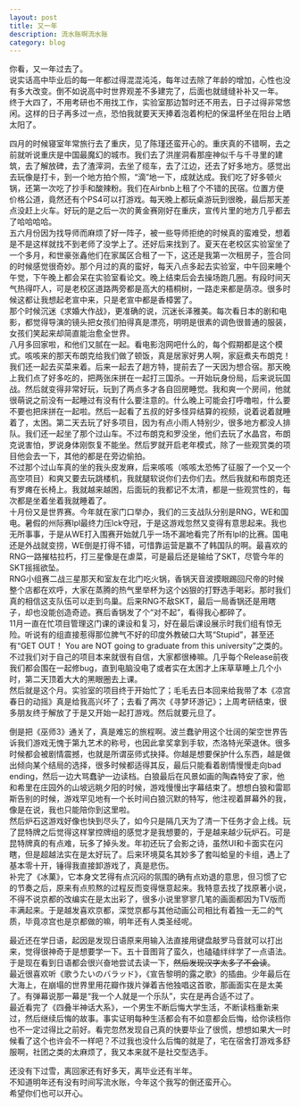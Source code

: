 ```yaml
---
layout: post
title: 又一年
description: 流水账啊流水账
category: blog
---
```


你看，又一年过去了。   
说实话高中毕业后的每一年都过得混混沌沌，每年过去除了年龄的增加，心性也没有多大改变。倒不如说高中时世界观差不多建完了，后面也就缝缝补补又一年。
终于大四了，不用考研也不用找工作，实验室那边暂时还不用去，日子过得非常悠闲。这样的日子再多过一点，恐怕我就要天天捧着泡着枸杞的保温杯坐在阳台上晒太阳了。

四月的时候寝室年常旅行去了重庆，见了陈瑾还蛮开心的。重庆真的不错啊，去之前就听说重庆是中国最魔幻的城市。我们去了洪崖洞看那座神似千与千寻里的建筑，去了解放碑，去了渣滓洞，去坐了缆车，去了江边，还去了好多地方。感觉出去玩像是打卡，到一个地方拍个照，“滴”地一下，成就达成。我们吃了好多顿火锅，还第一次吃了抄手和酸辣粉。我们在Airbnb上租了个不错的民宿。位置方便价格公道，竟然还有个PS4可以打游戏。每天晚上都玩桌游玩到很晚，最后那天差点没赶上火车。好玩的是之后一次的黄金赛刚好在重庆，宣传片里的地方几乎都去了哈哈哈哈。   
五六月份因为找导师而麻烦了好一阵子，被一些导师拒绝的时候真的蛮难受，想着是不是这样就找不到老师了没学上了。还好后来找到了。夏天在老校区实验室坐了一个多月，和世豪张鑫他们在家属区合租了一下，这还是我第一次租房子，签合同的时候感觉很奇妙。那个月过的真的蛮好，每天八点多起去实验室，中午回来睡个午觉，下午晚上都会呆在实验室看论文。晚上结束后会去操场跑几圈。有段时间天气热得吓人，可是老校区道路两旁都是高大的梧桐树，一路走来都是荫凉。很多时候这都让我想起老宣中来，只是老宣中都是香樟罢了。   
那个时候沉迷《求婚大作战》，更准确的说，沉迷长泽雅美。每次看日本的剧和电影，都觉得导演的镜头把女孩们拍得真是漂亮，明明是很素的调色很普通的服装，女孩们笑起来却简直能治愈全世界。   
八月多回家啦，和他们又腻在一起。看电影泡网吧什么的，每个假期都是这个模式。咳咳来的那天布朗克给我们做了顿饭，真是居家好男人啊，家庭煮夫布朗克！我们还一起去买菜来着。后来一起去了趟方特，提前去了一天因为想合宿。那天晚上我们点了好多吃的，把两张床拼在一起打三国杀。一开始玩身份局，后来说玩国战。然后就变得非常好玩，玩到了两点多才各自回房睡觉。我和爽一个房间，他就很萌说之前没有一起睡过有没有什么要注意的。什么晚上可能会打呼噜啦，什么要不要也把床拼在一起啦。然后一起看了五叔的好多怪异结算的视频，说着说着就睡着了，太困。第二天去玩了好多项目，因为有点小雨人特别少，很多地方都没人排队。我们还一起坐了那个过山车。不过布朗克和罗没坐，他们去玩了水晶宫，布朗克说害怕，罗说身体刚恢复不能坐。然后罗就开启老年模式，除了一些观赏类的项目他会去一下，其他的都是在旁边偷拍。   
不过那个过山车真的坐的我头皮发麻，后来咳咳（咳咳太恐怖了征服了一个又一个高空项目）和爽又要去玩跳楼机，我就腿软说你们去你们去。然后我就和布朗克还有罗瘫在长椅上。我就越来越困，后面玩的我都记不太清，都是一些观赏性的，每次都是坐着坐着我就睡着了。   
十月份又是世界赛。今年就在家门口举办，我们的三支战队分别是RNG，WE和国电。暑假的州际赛lpl最终力压lck夺冠，于是这游戏忽然又变得有意思起来。我也无所事事，于是从WE打入围赛开始就几乎一场不漏地看完了所有lpl的比赛。国电还是外战就变捞，WE倒是打得不错，可惜靠运营是赢不了韩国队的啊。最喜欢的RNG一路摧枯拉朽，打三星像是在虐菜，可是最后还是输给了SKT，尽管今年的SKT摇摇欲坠。   
RNG小组赛二战三星那天和室友在北门吃火锅，香锅天音波摸眼踢回尺帝的时候整个店都在欢呼，大家在蒸腾的热气里举杯为这个凶狠的打野选手喝彩。那时我们真的相信这支队伍可以走到鸟巢。后来RNG不敌SKT，最后一局香锅还是用瞎子，却也没能创造奇迹。赛后香锅发了个“对不起”，看得我心都碎了。   
11月一直在忙项目管理这门课的课设和复习，好在最后课设展示时我们组有惊无险。听说有的组直接惹得那位脾气不好的印度外教破口大骂“Stupid”，甚至还有“GET OUT！ You are NOT going to graduate from this university”之类的。不过我们对于自己的项目本来就很有自信，大家都很棒嘛。几乎每个Release前夜我们都会围在一起修bug，直到电脑没电了或者实在太困才上床草草睡上几个小时，第二天顶着大大的黑眼圈去上课。   
然后就是这个月。实验室的项目终于开始忙了；毛毛去日本回来给我带了本《凉宫春日的动摇》真是给我高兴坏了；去看了两次《寻梦环游记》；上周考研结束，很多朋友终于解放了于是又开始一起打游戏。然后就要元旦了。   

倒是把《巫师3》通关了，真是难忘的旅程啊。波兰蠢驴用这个壮阔的架空世界告诉我们游戏无愧于第九艺术的称号，也因此拿奖拿到手软，杰洛特光荣退休。很多时候都会被剧情震撼，也就是所谓巫师式抉择。你越是想要保护什么东西，越是做出倾向某个结局的选择，很多时候都适得其反，最后只能看着剧情慢慢走向bad ending，然后一边大骂蠢驴一边读档。白狼最后在风景如画的陶森特安了家，他和希里在庄园外的山坡远眺夕阳的时候，游戏慢慢出字幕结束了。想想白狼和雷耶斯告别的时候，游戏罕见地有一个长时间白狼沉默的特写，他注视着屏幕外的我，像是在说，我也只能陪你到这里啦。   
然后炉石这游戏好像也快到尽头了，如今只是隔几天为了清一下任务才会上线。玩了昆特牌之后觉得这样掌控牌组的感觉才是我想要的，于是越来越少玩炉石。可是昆特牌真的有点难，玩多了掉头发。年初还玩了会影之诗，虽然UI和卡面实在闪瞎，但是超越法实在是太好玩了。后来环境莫名其妙多了套叫蛤皇的卡组，遇上了基本零十开，锤得我直接卸游戏了，真是悲伤。   
补完了《冰菓》，它本身文艺得有点沉闷的氛围的确有点劝退的意思，但习惯了它的节奏之后，原来有点煎熬的过程反而变得惬意起来。我特意去找了找原著小说，不得不说京都的改编实在是太出彩了，很多小说里寥寥几笔的画面都因为TV版而丰满起来。于是越发喜欢京都，深觉京都与其他动画公司相比有着独一无二的气质，毕竟凉宫也是京都做的嘛，明年还有人类圣经呢。   

最近还在学日语，起因是发现日语原来用输入法直接用键盘敲罗马音就可以打出来，觉得很神奇于是想要学一下。五十音图背了蛮久，也磕磕绊绊学了一点语法。于是现在看到日语都会很兴奋地尝试去读一下，~~然后发现汉字太多了不会读~~。   
最近很喜欢听《歌うたいのバラッド》，《宣告黎明的露之歌》的插曲。少年最后在大海上，在崩塌的世界里用花瓣作拨片弹着吉他独唱这首歌，那画面实在是太美了。有弹幕说那一幕是“我一个人就是一个乐队”，实在是再合适不过了。   
最近看完了《四叠半神话大系》，一个男生不断后悔大学生活，不断读档重新来过，然后继续后悔的故事。事实证明每种生活都会有不如意都会后悔，给你读档你也不一定过得比之前好。看完忽然发现自己真的快要毕业了很慌，想想如果大一时候看了这个也许会不一样吧？不过我也没什么后悔的就是了，宅在宿舍打游戏多舒服啊，社团之类的太麻烦了，我又本来就不是社交型选手。   

还没有下过雪，离回家还有好多天，离毕业还有半年。   
不知道明年还有没有时间写流水账，今年这个我写的倒还蛮开心。   
希望你们也可以开心。   

